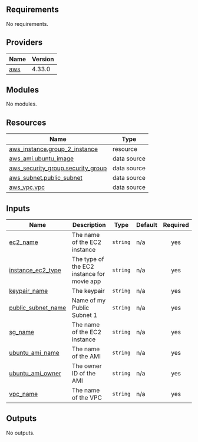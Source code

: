 <!-- BEGIN_TF_DOCS -->
## Requirements

No requirements.

## Providers

| Name | Version |
|------|---------|
| <a name="provider_aws"></a> [aws](#provider\_aws) | 4.33.0 |

## Modules

No modules.

## Resources

| Name | Type |
|------|------|
| [aws_instance.group_2_instance](https://registry.terraform.io/providers/hashicorp/aws/latest/docs/resources/instance) | resource |
| [aws_ami.ubuntu_image](https://registry.terraform.io/providers/hashicorp/aws/latest/docs/data-sources/ami) | data source |
| [aws_security_group.security_group](https://registry.terraform.io/providers/hashicorp/aws/latest/docs/data-sources/security_group) | data source |
| [aws_subnet.public_subnet](https://registry.terraform.io/providers/hashicorp/aws/latest/docs/data-sources/subnet) | data source |
| [aws_vpc.vpc](https://registry.terraform.io/providers/hashicorp/aws/latest/docs/data-sources/vpc) | data source |

## Inputs

| Name | Description | Type | Default | Required |
|------|-------------|------|---------|:--------:|
| <a name="input_ec2_name"></a> [ec2\_name](#input\_ec2\_name) | The name of the EC2 instance | `string` | n/a | yes |
| <a name="input_instance_ec2_type"></a> [instance\_ec2\_type](#input\_instance\_ec2\_type) | The type of the EC2 instance for movie app | `string` | n/a | yes |
| <a name="input_keypair_name"></a> [keypair\_name](#input\_keypair\_name) | The keypair | `string` | n/a | yes |
| <a name="input_public_subnet_name"></a> [public\_subnet\_name](#input\_public\_subnet\_name) | Name of my Public Subnet 1 | `string` | n/a | yes |
| <a name="input_sg_name"></a> [sg\_name](#input\_sg\_name) | The name of the EC2 instance | `string` | n/a | yes |
| <a name="input_ubuntu_ami_name"></a> [ubuntu\_ami\_name](#input\_ubuntu\_ami\_name) | The name of the AMI | `string` | n/a | yes |
| <a name="input_ubuntu_ami_owner"></a> [ubuntu\_ami\_owner](#input\_ubuntu\_ami\_owner) | The owner ID of the AMI | `string` | n/a | yes |
| <a name="input_vpc_name"></a> [vpc\_name](#input\_vpc\_name) | The name of the VPC | `string` | n/a | yes |

## Outputs

No outputs.
<!-- END_TF_DOCS -->
